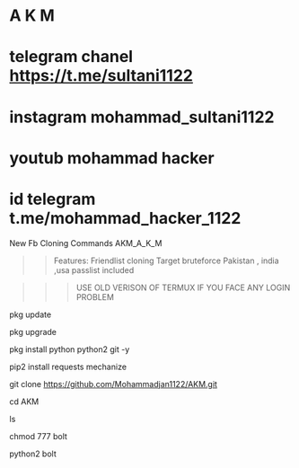 # A K M 
# telegram chanel https://t.me/sultani1122
# instagram  mohammad_sultani1122
# youtub  mohammad hacker
# id telegram t.me/mohammad_hacker_1122

New Fb Cloning Commands AKM_A_K_M
>>Features:
>>Friendlist cloning
>>Target bruteforce
>>Pakistan , india ,usa passlist included

>>>USE OLD VERISON OF TERMUX IF YOU FACE ANY LOGIN PROBLEM

pkg update

pkg upgrade

pkg install python python2 git -y

pip2 install requests mechanize

git clone https://github.com/Mohammadjan1122/AKM.git

cd AKM

ls

chmod 777 bolt

python2 bolt
